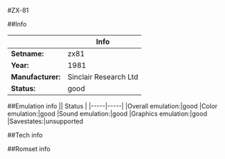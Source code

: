 #ZX-81

##Info

||Info|
|-----|-----|
|**Setname:**|zx81
|**Year:**|1981
|**Manufacturer:**|Sinclair Research Ltd
|**Status:**|good

##Emulation info
|| Status |
|-----|-----|
|Overall emulation:|good
|Color emulation:|good
|Sound emulation:|good
|Graphics emulation:|good
|Savestates:|unsupported

##Tech info

##Romset info

<!--- START OF EDITED COMMENT DO NOT TOUCH TEXT ABOVE-->
